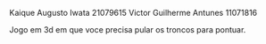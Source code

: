 Kaique Augusto Iwata 21079615
Victor Guilherme Antunes 11071816

Jogo em 3d em que voce precisa pular os troncos para pontuar.




